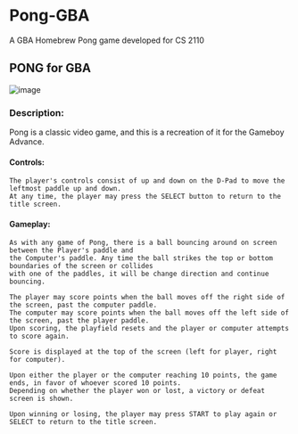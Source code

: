 # Pong-GBA
A GBA Homebrew Pong game developed for CS 2110

## PONG for GBA

![image](https://user-images.githubusercontent.com/70227084/174218939-28926fc9-eb8f-461d-a25c-2eaad9ab0548.png)

### Description:
Pong is a classic video game, and this is a recreation of it for the Gameboy Advance.

#### Controls:
	The player's controls consist of up and down on the D-Pad to move the leftmost paddle up and down.
	At any time, the player may press the SELECT button to return to the title screen.

#### Gameplay:
	As with any game of Pong, there is a ball bouncing around on screen between the Player's paddle and
	the Computer's paddle. Any time the ball strikes the top or bottom boundaries of the screen or collides
	with one of the paddles, it will be change direction and continue bouncing. 

	The player may score points when the ball moves off the right side of the screen, past the computer paddle.
	The computer may score points when the ball moves off the left side of the screen, past the player paddle.
	Upon scoring, the playfield resets and the player or computer attempts to score again.

	Score is displayed at the top of the screen (left for player, right for computer).

	Upon either the player or the computer reaching 10 points, the game ends, in favor of whoever scored 10 points.
	Depending on whether the player won or lost, a victory or defeat screen is shown.

	Upon winning or losing, the player may press START to play again or SELECT to return to the title screen.
